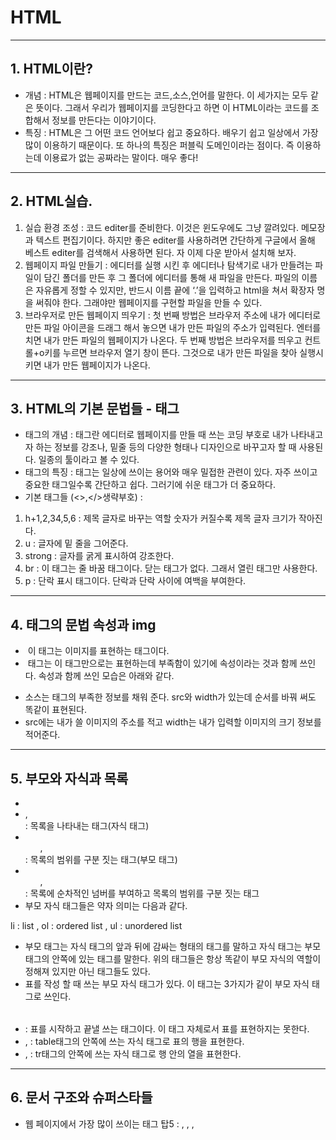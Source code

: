 # HTML

---

## 1. HTML이란?

- 개념 : HTML은 웹페이지를 만드는 코드,소스,언어를 말한다. 이 세가지는 모두 같은 뜻이다. 그래서 우리가 웹페이지를 코딩한다고 하면 이 HTML이라는 코드를 조합해서 정보를 만든다는 이야기이다.
- 특징 : HTML은 그 어떤 코드 언어보다 쉽고 중요하다. 배우기 쉽고 일상에서 가장 많이 이용하기 때문이다. 또 하나의 특징은 퍼블릭 도메인이라는 점이다. 즉 이용하는데 이용료가 없는 공짜라는 말이다. 매우 좋다!

---

## 2. HTML실습.

1. 실습 환경 조성 : 코드 editer를 준비한다. 이것은 윈도우에도 그냥 깔려있다. 메모장과 텍스트 편집기이다. 하지만 좋은 editer를 사용하려면 간단하게 구글에서 올해 베스트 editer를 검색해서 사용하면 된다. 자 이제 다운 받아서 설치해 보자.
2. 웹페이지 파일 만들기 : 에디터를 실행 시킨 후 에디터나 탐색기로 내가 만들려는 파일이 담긴 폴더를 만든 후 그 폴더에 에디터를 통해 새 파일을 만든다. 파일의 이름은 자유롭게 정할 수 있지만, 반드시 이름 끝에 ‘.’을 입력하고 html을 쳐서 확장자 명을 써줘야 한다. 그래야만 웹페이지를 구현할 파일을 만들 수 있다. 
3. 브라우저로 만든 웹페이지 띄우기 : 첫 번째 방법은 브라우저 주소에 내가 에디터로 만든 파일 아이콘을 드래그 해서 놓으면 내가 만든 파일의 주소가 입력된다. 엔터를 치면 내가 만든 파일의 웹페이지가 나온다. 두 번째 방법은 브라우저를 띄우고 컨트롤+o키를 누르면 브라우저 열기 창이 뜬다. 그것으로 내가 만든 파일을 찾아 실행시키면 내가 만든 웹페이지가 나온다.

---

## 3. HTML의 기본 문법들 - 태그

- 태그의 개념 : 태그란 에디터로 웹페이지를 만들 때 쓰는 코딩 부호로 내가 나타내고자 하는 정보를 강조나, 밑줄 등의 다양한 형태나 디자인으로 바꾸고자 할 때 사용된다. 일종의 툴이라고 볼 수 있다.
- 태그의 특징 : 태그는 일상에 쓰이는 용어와 매우 밀접한 관련이 있다. 자주 쓰이고 중요한 태그일수록 간단하고 쉽다. 그러기에 쉬운 태그가 더 중요하다.
- 기본 태그들 (<>,</>생략부호) :
1. h+1,2,34,5,6 : 제목 글자로 바꾸는 역할 숫자가 커질수록 제목 글자 크기가 작아진다.
2. u : 글자에 밑 줄을 그어준다.
3. strong : 글자를 굵게 표시하여 강조한다.
4. br : 이 태그는 줄 바꿈 태그이다. 닫는 태그가 없다. 그래서 열린 태그만 사용한다. 
5. p : 단락 표시 태그이다. 단락과 단락 사이에 여백을 부여한다.

---

## 4. 태그의 문법 속성과 img

- <img> 이 태그는 이미지를 표현하는 태그이다.
- <img> 태그는 이 태그만으로는 표현하는데 부족함이 있기에 속성이라는 것과 함께 쓰인다. 속성과 함께 쓰인 모습은 아래와 같다.

<imp src=”???.jpg” width=”숫자?”> 

- 소스는 <img>태그의 부족한 정보를 채워 준다. src와 width가 있는데 순서를 바꿔 써도 똑같이 표현된다.
- src에는 내가 쓸 이미지의 주소를 적고 width는 내가 입력할 이미지의 크기 정보를 적어준다.

---

## 5. 부모와 자식과 목록

- <li>,</li> : 목록을 나타내는 태그(자식 태그)
- <ul>,</ul> : 목록의 범위를 구분 짓는 태그(부모 태그)
- <ol>,</ol> : 목록에 순차적인 넘버를 부여하고 목록의 범위를 구분 짓는 태그
- 부모 자식 태그들은 약자 의미는 다음과 같다.

li : list , ol : ordered list , ul : unordered list

- 부모 태그는 자식 태그의 앞과 뒤에 감싸는 형태의 태그를 말하고 자식 태그는 부모 태그의 안쪽에 있는 태그를 말한다. 위의 태그들은 항상 똑같이 부모 자식의 역할이 정해져 있지만 아닌 태그들도 있다.
- 표를 작성 할 때 쓰는 부모 자식 태그가 있다. 이 태그는 3가지가 같이 부모 자식 태그로 쓰인다.
- <table></table> : 표를 시작하고 끝낼 쓰는 태그이다. 이 태그 자체로서 표를 표현하지는 못한다.
- <tr>,</tr> : table태그의 안쪽에 쓰는 자식 태그로 표의 행을 표현한다.
- <td>,</td> : tr태그의 안쪽에 쓰는 자식 태그로 행 안의 열을 표현한다.

---

## 6. 문서 구조와 슈퍼스타들

- 웹 페이지에서 가장 많이 쓰이는 태그 탑5 : <head>, <body>, <html>,<title>, <meta>가 있다.
- <head> 태그 : 이 태그는 문서의 제목과 파일 형식을 나타내는 정보를 사이에 넣어 사용한다.

ex)<head>

        <title> 운동</title>

        <meta chrset=”utf-8”>

  </head>

- <body> 태그 : 이 태그는 본문을 나타내는 태그로 head 태그 외의 실제 내용을 감싸주어 사용한다.

ex)<body>

        본문 ~~~~~~~~~~

    </body>

- <html> 태그 : 이 태그는 이 문서가 html임을 정하는 태그이다. 문서의 가장 상단과 하단에 써준다. head태그와 body태그 전체를 아우르는 아우르는 태그이다.
- <title> 태그 : 이 태그는 웹페이지 제목의 정보를 나타내게 하는 태그이다. 위의 첫 번째 예시에 나온 것처럼 표기하면 웹페이지 좌측 상단에 ‘운동’이라고 나온다.
- <meta> 태그 : 이 태그는 문서 파일을 웹페이지가 제대로 읽을 수 있도록 문서 파일의 종류 정보를 나타낸다.
- <!doctipe html> : 이것은 관용적으로 쓰는 것으로 이 문서가 html임을 말하는 정보이다.

---

## HTML 태그의 제왕

- 우리가 검색을 할 수 있게 하고 링크를 사용할 수 있게 하는 웹을 웹답게 만드는 태그가 있다. 그 태그는 <a>태그이다.
- <a> 태그 : 이 태그는 문서의 내용 중 주요한 부분에 링크를 걸어줘서 다른 웹페이지와 연결해준다. 사용 예지는 아래와 같다.

ex: <a href=”[HTML 4.01 Specification (w3.org)](https://www.w3.org/TR/html4/)” 

target=”_blank” title=”html 4.01 specification”> Hypertext Markup language(html) </a>

- 위 예시에서 href는 hypertext reference의 약자로 링크를 달 사이트의 주소를 입력하기 전에 먼저 입력해주는 텍스트이다.
- 위 예시에서 target=”_blank”은 링크를 클릭 할 때 새 페이지가 떠서 들어갈 수 있게 하는 텍스트이다.
- 위 예시에서 title=”html 4.01 specification”은 링크를 걸어 놓은 글자에 마우스를 올리면 툴 팁이 뜨게 만드는 역할을 한다.

---

## 웹사이트의 완성

-